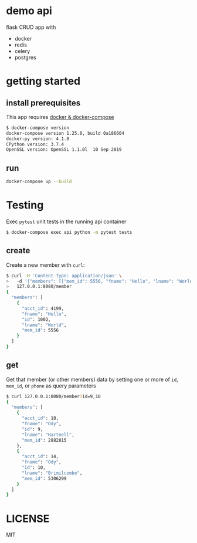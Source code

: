 # demo api
flask CRUD app with
- docker
- redis
- celery
- postgres

# getting started

## install prerequisites
This app requires [docker &
docker-compose](https://docs.docker.com/compose/install/)

```bash
$ docker-compose version
docker-compose version 1.25.0, build 0a186604
docker-py version: 4.1.0
CPython version: 3.7.4
OpenSSL version: OpenSSL 1.1.0l  10 Sep 2019
```

## run
```bash
docker-compose up --build
```

# Testing
Exec `pytest` unit tests in the running api container

```bash
$ docker-compose exec api python -m pytest tests
```

## create
Create a new member with `curl`:

```bash
$ curl -H 'Content-Type: application/json' \
>   -d '{"members": [{"mem_id": 5556, "fname": "Hello", "lname": "World", "phone": "8185552211"}]}' \
>   127.0.0.1:8080/member
{
  "members": [
    {
      "acct_id": 4199,
      "fname": "Hello",
      "id": 1002,
      "lname": "World",
      "mem_id": 5556
    }
  ]
}
```

## get
Get that member (or other members) data by setting one or more of `id`,
`mem_id`, or `phone` as query parameters

```bash
$ curl 127.0.0.1:8080/member?id=9,10
{
  "members": [
    {
      "acct_id": 18,
      "fname": "Ody",
      "id": 9,
      "lname": "Hartnell",
      "mem_id": 2882815
    },
    {
      "acct_id": 14,
      "fname": "Ody",
      "id": 10,
      "lname": "Brimilcombe",
      "mem_id": 5306299
    }
  ]
}
```

# LICENSE
MIT
 
